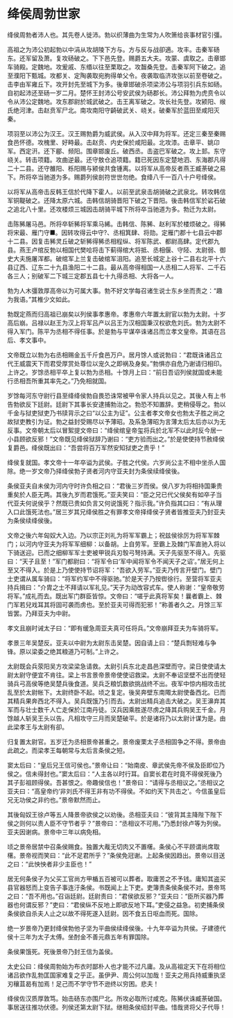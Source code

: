 # 绛侯周勃世家

绛侯周勃者沛人也。其先卷人徙沛。勃以织薄曲为生常为人吹箫给丧事材官引彊。

高祖之为沛公初起勃以中涓从攻胡陵下方与。方与反与战卻適。攻丰。击秦军砀东。还军留及萧。复攻砀破之。下下邑先登。赐爵五大夫。攻蒙、虞取之。击章邯车骑殿。定魏地。攻爰戚、东缗以往至栗取之。攻齧桑先登。击秦军阿下破之。追至濮阳下甄城。攻都关、定陶袭取宛朐得单父令。夜袭取临济攻张以前至卷破之。击李由军雍丘下。攻开封先至城下为多。後章邯破杀项梁沛公与项羽引兵东如砀。自初起沛还至砀一岁二月。楚怀王封沛公号安武侯为砀郡长。沛公拜勃为虎贲令以令从沛公定魏地。攻东郡尉於城武破之。击王离军破之。攻长社先登。攻颍阳、缑氏绝河津。击赵贲军尸北。南攻南阳守齮破武关、峣关。破秦军於蓝田至咸阳灭秦。

项羽至以沛公为汉王。汉王赐勃爵为威武侯。从入汉中拜为将军。还定三秦至秦赐食邑怀德。攻槐里、好畤最。击赵贲、内史保於咸阳最。北攻漆。击章平、姚卬军。西定汧。还下郿、频阳。围章邯废丘。破西丞。击盗巴军破之。攻上邽。东守峣关。转击项籍。攻曲逆最。还守敖仓追项籍。籍已死因东定楚地泗、东海郡凡得二十二县。还守雒阳、栎阳赐与颍侯共食锺离。以将军从高帝反者燕王臧荼破之易下。所将卒当驰道为多。赐爵列侯剖符世世勿绝。食绛八千一百八十户号绛侯。

以将军从高帝击反韩王信於代降下霍人。以前至武泉击胡骑破之武泉北。转攻韩信军铜鞮破之。还降太原六城。击韩信胡骑晋阳下破之下晋阳。後击韩信军於硰石破之追北八十里。还攻楼烦三城因击胡骑平城下所将卒当驰道为多。勃迁为太尉。

击陈豨屠马邑。所将卒斩豨将军乘马絺。击韩信、陈豨、赵利军於楼烦破之。得豨将宋最、雁门守■。因转攻得云中守?、丞相箕肆、将勋。定雁门郡十七县云中郡十二县。因复击豨灵丘破之斩豨得豨丞相程纵、将军陈武、都尉高肆。定代郡九县。燕王卢绾反勃以相国代樊哙将击下蓟得绾大将抵、丞相偃、守陉、太尉弱、御史大夫施屠浑都。破绾军上兰复击破绾军沮阳。追至长城定上谷十二县右北平十六县辽西、辽东二十九县渔阳二十二县。最从高帝得相国一人丞相二人将军、二千石各三人；别破军二下城三定郡五县七十九得丞相、大将各一人。

勃为人木彊敦厚高帝以为可属大事。勃不好文学每召诸生说士东乡坐而责之：“趣为我语。”其椎少文如此。

勃既定燕而归高祖已崩矣以列侯事孝惠帝。孝惠帝六年置太尉官以勃为太尉。十岁高后崩。吕禄以赵王为汉上将军吕产以吕王为汉相国秉汉权欲危刘氏。勃为太尉不得入军门。陈平为丞相不得任事。於是勃与平谋卒诛诸吕而立孝文皇帝。其语在吕后、孝文事中。

文帝既立以勃为右丞相赐金五千斤食邑万户。居月馀人或说勃曰：“君既诛诸吕立代王威震天下而君受厚赏处尊位以宠久之即祸及身矣。”勃惧亦自危乃谢请归相印。上许之。岁馀丞相平卒上复以勃为丞相。十馀月上曰：“前日吾诏列侯就国或未能行丞相吾所重其率先之。”乃免相就国。

岁馀每河东守尉行县至绛绛侯勃自畏恐诛常被甲令家人持兵以见之。其後人有上书告勃欲反下廷尉。廷尉下其事长安逮捕勃治之。勃恐不知置辞。吏稍侵辱之。勃以千金与狱吏狱吏乃书牍背示之曰“以公主为证”。公主者孝文帝女也勃太子胜之尚之故狱吏教引为证。勃之益封受赐尽以予薄昭。及系急薄昭为言薄太后太后亦以为无反事。文帝朝太后以冒絮提文帝曰：“绛侯绾皇帝玺将兵於北军不以此时反今居一小县顾欲反邪！”文帝既见绛侯狱辞乃谢曰：“吏方验而出之。”於是使使持节赦绛侯复爵邑。绛侯既出曰：“吾尝将百万军然安知狱吏之贵乎！”

绛侯复就国。孝文帝十一年卒谥为武侯。子胜之代侯。六岁尚公主不相中坐杀人国除。绝一岁文帝乃择绛侯勃子贤者河内守亚夫封为条侯续绛侯後。

条侯亚夫自未侯为河内守时许负相之曰：“君後三岁而侯。侯八岁为将相持国秉贵重矣於人臣无两。其後九岁而君饿死。”亚夫笑曰：“臣之兄已代父侯矣有如卒子当代亚夫何说侯乎？然既已贵如负言又何说饿死？指示我。”许负指其口曰：“有从理入口此饿死法也。”居三岁其兄绛侯胜之有罪孝文帝择绛侯子贤者皆推亚夫乃封亚夫为条侯续绛侯後。

文帝之後六年匈奴大入边。乃以宗正刘礼为将军军霸上；祝兹侯徐厉为将军军棘门；以河内守亚夫为将军军细柳：以备胡。上自劳军。至霸上及棘门军直驰入将以下骑送迎。已而之细柳军军士吏被甲锐兵刃彀弓弩持满。天子先驱至不得入。先驱曰：“天子且至！”军门都尉曰：“将军令曰‘军中闻将军令不闻天子之诏’。”居无何上至又不得入。於是上乃使使持节诏将军：“吾欲入劳军。”亚夫乃传言开壁门。壁门士吏谓从属车骑曰：“将军约军中不得驱驰。”於是天子乃按辔徐行。至营将军亚夫持兵揖曰：“介胄之士不拜请以军礼见。”天子为动改容式车。使人称谢：“皇帝敬劳将军。”成礼而去。既出军门群臣皆惊。文帝曰：“嗟乎此真将军矣！曩者霸上、棘门军若兒戏耳其将固可袭而虏也。至於亚夫可得而犯邪！”称善者久之。月馀三军皆罢。乃拜亚夫为中尉。

孝文且崩时诫太子曰：“即有缓急周亚夫真可任将兵。”文帝崩拜亚夫为车骑将军。

孝景三年吴楚反。亚夫以中尉为太尉东击吴楚。因自请上曰：“楚兵剽轻难与争锋。原以梁委之绝其粮道乃可制。”上许之。

太尉既会兵荥阳吴方攻梁梁急请救。太尉引兵东北走昌邑深壁而守。梁日使使请太尉太尉守便宜不肯往。梁上书言景帝景帝使使诏救梁。太尉不奉诏坚壁不出而使轻骑兵弓高侯等绝吴楚兵後食道。吴兵乏粮饥数欲挑战终不出。夜军中惊内相攻击扰乱至於太尉帐下。太尉终卧不起。顷之复定。後吴奔壁东南陬太尉使备西北。已而其精兵果奔西北不得入。吴兵既饿乃引而去。太尉出精兵追击大破之。吴王濞弃其军而与壮士数千人亡走保於江南丹徒。汉兵因乘胜遂尽虏之降其兵购吴王千金。月馀越人斩吴王头以告。凡相攻守三月而吴楚破平。於是诸将乃以太尉计谋为是。由此梁孝王与太尉有卻。

归复置太尉官。五岁迁为丞相景帝甚重之。景帝废栗太子丞相固争之不得。景帝由此疏之。而梁孝王每朝常与太后言条侯之短。

窦太后曰：“皇后兄王信可侯也。”景帝让曰：“始南皮、章武侯先帝不侯及臣即位乃侯之。信未得封也。”窦太后曰：“人主各以时行耳。自窦长君在时竟不得侯死後乃其子彭祖顾得侯。吾甚恨之。帝趣侯信也！”景帝曰：“请得与丞相议之。”丞相议之亚夫曰：“高皇帝约‘非刘氏不得王非有功不得侯。不如约天下共击之’。今信虽皇后兄无功侯之非约也。”景帝默然而止。

其後匈奴王徐卢等五人降景帝欲侯之以劝後。丞相亚夫曰：“彼背其主降陛下陛下侯之则何以责人臣不守节者乎？”景帝曰：“丞相议不可用。”乃悉封徐卢等为列侯。亚夫因谢病。景帝中三年以病免相。

顷之景帝居禁中召条侯赐食。独置大胾无切肉又不置櫡。条侯心不平顾谓尚席取櫡。景帝视而笑曰：“此不足君所乎？”条侯免冠谢。上起条侯因趋出。景帝以目送之曰：“此怏怏者非少主臣也！”

居无何条侯子为父买工官尚方甲楯五百被可以葬者。取庸苦之不予钱。庸知其盗买县官器怒而上变告子事连汙条侯。书既闻上上下吏。吏簿责条侯条侯不对。景帝骂之曰：“吾不用也。”召诣廷尉。廷尉责曰：“君侯欲反邪？”亚夫曰：“臣所买器乃葬器也何谓反邪？”吏曰：“君侯纵不反地上即欲反地下耳。”吏侵之益急。初吏捕条侯条侯欲自杀夫人止之以故不得死遂入廷尉。因不食五日呕血而死。国除。

绝一岁景帝乃更封绛侯勃他子坚为平曲侯续绛侯後。十九年卒谥为共侯。子建德代侯十三年为太子太傅。坐酎金不善元鼎五年有罪国除。

条侯果饿死。死後景帝乃封王信为盖侯。

太史公曰：绛侯周勃始为布衣时鄙朴人也才能不过凡庸。及从高祖定天下在将相位诸吕欲作乱勃匡国家难复之乎正。虽伊尹、周公何以加哉！亚夫之用兵持威重执坚刃穰苴曷有加焉！足己而不学守节不逊终以穷困。悲夫！

绛侯佐汉质厚敦笃。始击砀东亦围尸北。所攻必取所讨咸克。陈豨伏诛臧荼破国。事居送往推功伏德。列侯还第太尉下狱。继相条侯绍封平曲。惜哉贤将父子代辱！

